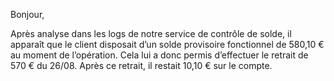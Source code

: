 Bonjour,

Après analyse dans les logs de notre service de contrôle de solde, il apparaît que le client disposait d’un solde provisoire fonctionnel de 580,10 € au moment de l’opération.
Cela lui a donc permis d’effectuer le retrait de 570 € du 26/08. Après ce retrait, il restait 10,10 € sur le compte.
